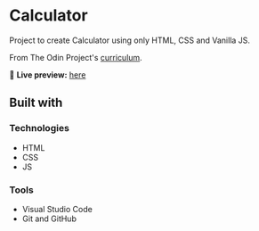 # Calculator

Project to create Calculator using only HTML, CSS and Vanilla JS.

From The Odin Project's [curriculum](https://www.theodinproject.com/courses/foundations/lessons/calculator).

🔗 **Live preview:** [here](https://gwilson93.github.io/calculator/)

## Built with

### Technologies

* HTML
* CSS
* JS

### Tools

* Visual Studio Code
* Git and GitHub